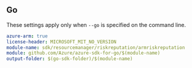 ## Go

These settings apply only when `--go` is specified on the command line.

```yaml $(go) && $(track2)
azure-arm: true
license-header: MICROSOFT_MIT_NO_VERSION
module-name: sdk/resourcemanager/riskreputation/armriskreputation
module: github.com/Azure/azure-sdk-for-go/$(module-name)
output-folder: $(go-sdk-folder)/$(module-name)
```
